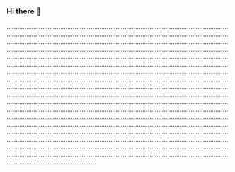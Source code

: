 ### Hi there 👋

..........................................................................................................................................................................................................................................................................................................................................................................................................................................................................................................................................................................................................................................................................................................................................................................................................................................................................................................................................................................................................................................................................................................................................................................................................................................................................................................................................................................................................................................................................................................................................................................................................................................................................................................................................................................................................................................................................................................................................................................................................................................................................................................................................................................................................................................................................................................................................................................